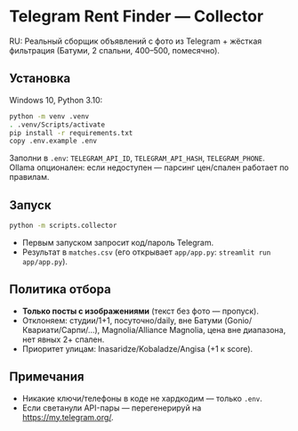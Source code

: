 # Telegram Rent Finder — Collector

RU: Реальный сборщик объявлений с фото из Telegram + жёсткая фильтрация (Батуми, 2 спальни, $400–$500, помесячно).  

## Установка
Windows 10, Python 3.10:

```bash
python -m venv .venv
. .venv/Scripts/activate
pip install -r requirements.txt
copy .env.example .env
```

Заполни в `.env`: `TELEGRAM_API_ID`, `TELEGRAM_API_HASH`, `TELEGRAM_PHONE`.  
Ollama опционален: если недоступен — парсинг цен/спален работает по правилам.

## Запуск
```bash
python -m scripts.collector
```

- Первым запуском запросит код/пароль Telegram.
- Результат в `matches.csv` (его открывает `app/app.py`: `streamlit run app/app.py`).

## Политика отбора
- **Только посты с изображениями** (текст без фото — пропуск).
- Отклоняем: студии/1+1, посуточно/daily, вне Батуми (Gonio/Квариати/Сарпи/…),
  Magnolia/Alliance Magnolia, цена вне диапазона, нет явных 2+ спален.
- Приоритет улицам: Inasaridze/Kobaladze/Angisa (+1 к score).

## Примечания
- Никакие ключи/телефоны в коде не хардкодим — только `.env`.
- Если светанули API-пары — перегенерируй на https://my.telegram.org/.
